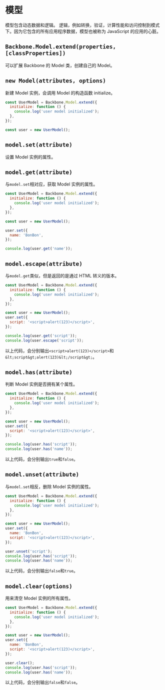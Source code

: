 # 模型

模型包含动态数据和逻辑。 逻辑，例如转换，验证，计算性能和访问控制到模式下。因为它包含的所有应用程序数据，模型也被称为 JavaScript 的应用的心脏。

## `Backbone.Model.extend(properties, [classProperties])`

可以扩展 Backbone 的 Model 类，创建自己的 Model。

## `new Model(attributes, options)`

新建 Model 实例，会调用 Model 的构造函数 initialize。

```javascript
const UserModel = Backbone.Model.extend({
  initialize: function () {
    console.log('user model initialized');
  },
});

const user = new UserModel();
```

## `model.set(attribute)`

设置 Model 实例的属性。

## `model.get(attribute)`

与`model.set`相对应，获取 Model 实例的属性。

```javascript
const UserModel = Backbone.Model.extend({
  initialize: function () {
    console.log('user model initialized');
  },
});

const user = new UserModel();

user.set({
  name: 'BonBon',
});

console.log(user.get('name'));
```

## `model.escape(attribute)`

与`model.get`类似，但是返回的是通过 HTML 转义的版本。

```javascript
const UserModel = Backbone.Model.extend({
  initialize: function () {
    console.log('user model initialized');
  },
});

const user = new UserModel();
user.set({
  script: '<script>alert(123)</script>',
});

console.log(user.get('script'));
console.log(user.escape('script'));
```

以上代码，会分别输出`<script>alert(123)</script>`和`&lt;script&gt;alert(123)&lt;/script&gt;`。

## `model.has(attribute)`

判断 Model 实例是否拥有某个属性。

```javascript
const UserModel = Backbone.Model.extend({
  initialize: function () {
    console.log('user model initialized');
  },
});

const user = new UserModel();
user.set({
  script: '<script>alert(123)</script>',
});

console.log(user.has('script'));
console.log(user.has('name'));
```

以上代码，会分别输出`true`和`false`。

## `model.unset(attribute)`

与`model.set`相反，删除 Model 实例的属性。

```javascript
const UserModel = Backbone.Model.extend({
  initialize: function () {
    console.log('user model initialized');
  },
});

const user = new UserModel();
user.set({
  name: 'BonBon',
  script: '<script>alert(123)</script>',
});

user.unset('script');
console.log(user.has('script'));
console.log(user.has('name'));
```

以上代码，会分别输出`false`和`true`。

## `model.clear(options)`

用来清空 Model 实例的所有属性。

```javascript
const UserModel = Backbone.Model.extend({
  initialize: function () {
    console.log('user model initialized');
  },
});

const user = new UserModel();
user.set({
  name: 'BonBon',
  script: '<script>alert(123)</script>',
});

user.clear();
console.log(user.has('script'));
console.log(user.has('name'));
```

以上代码，会分别输出`false`和`false`。
